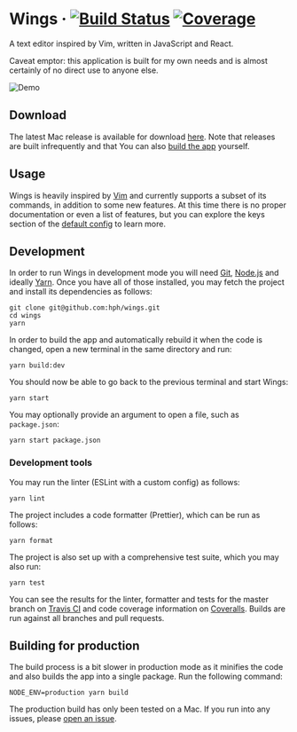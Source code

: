 # Wings · [![Build Status](https://img.shields.io/travis/hph/wings/master.svg?style=flat-square)](https://travis-ci.org/hph/wings) [![Coverage](https://img.shields.io/coveralls/hph/wings/master.svg?style=flat-square&label=test%20coverage)](https://coveralls.io/github/hph/wings)

A text editor inspired by Vim, written in JavaScript and React.

Caveat emptor: this application is built for my own needs and is almost
certainly of no direct use to anyone else.

![Demo](https://www.dropbox.com/s/qog2a5d8rdcjs6q/Wings.png?raw=1)

## Download

The latest Mac release is available for download
[here](https://github.com/hph/wings/releases). Note that releases are built
infrequently and that You can also [build the
app](https://github.com/hph/wings#building-for-production) yourself.

## Usage

Wings is heavily inspired by
[Vim](<https://en.wikipedia.org/wiki/Vim_(text_editor)>) and currently supports
a subset of its commands, in addition to some new features. At this time there
is no proper documentation or even a list of features, but you can explore the
keys section of the [default
config](https://github.com/hph/wings/blob/master/src/main-process/default-config.json)
to learn more.

## Development

In order to run Wings in development mode you will need
[Git](https://git-scm.com/download), [Node.js](https://nodejs.org/en/download/)
and ideally [Yarn](https://yarnpkg.com/en/docs/install). Once you have all of
those installed, you may fetch the project and install its dependencies as
follows:

    git clone git@github.com:hph/wings.git
    cd wings
    yarn

In order to build the app and automatically rebuild it when the code is changed,
open a new terminal in the same directory and run:

    yarn build:dev

You should now be able to go back to the previous terminal and start Wings:

    yarn start

You may optionally provide an argument to open a file, such as `package.json`:

    yarn start package.json

### Development tools

You may run the linter (ESLint with a custom config) as follows:

    yarn lint

The project includes a code formatter (Prettier), which can be run as follows:

    yarn format

The project is also set up with a comprehensive test suite, which you may also
run:

    yarn test

You can see the results for the linter, formatter and tests for the master
branch on [Travis CI](https://travis-ci.org/hph/wings) and code coverage
information on [Coveralls](https://coveralls.io/github/hph/wings). Builds are
run against all branches and pull requests.

## Building for production

The build process is a bit slower in production mode as it minifies the code and
also builds the app into a single package. Run the following command:

    NODE_ENV=production yarn build

The production build has only been tested on a Mac. If you run into any issues,
please [open an issue](https://github.com/hph/wings/issues/new).

